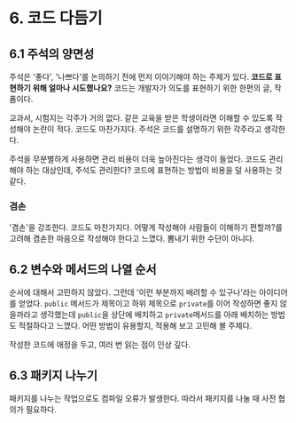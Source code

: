 # 6. 코드 다듬기

## 6.1 주석의 양면성

주석은 '좋다', '나쁘다'를 논의하기 전에 먼저 이야기해야 하는 주제가 있다. **코드로 표현하기 위해 얼마나 시도했나요?**
코드는 개발자가 의도를 표현하기 위한 한편의 글, 작품이다.

교과서, 시험지는 각주가 거의 없다. 같은 교육을 받은 학생이라면 이해할 수 있도록 작성해야 논란이 적다.
코드도 마찬가지다. 주석은 코드를 설명하기 위한 각주라고 생각한다.

주석을 무분별하게 사용하면 관리 비용이 더욱 높아진다는 생각이 들었다. 코드도 관리해야 하는 대상인데, 주석도 관리한다?
코드에 표현하는 방법이 비용을 덜 사용하는 것 같다.

### 겸손

'겸손'을 강조한다. 코드도 마찬가지다. 어떻게 작성해야 사람들이 이해하기 편할까?를 고려해 겸손한 마음으로 작성해야 한다고 느꼈다.
뽐내기 위한 수단이 아니다.

## 6.2 변수와 메서드의 나열 순서

순서에 대해서 고민하지 않았다. 그런데 '이런 부분까지 배려할 수 있구나'라는 아이디어를 얻었다.
`public` 메서드가 제목이고 하위 제목으로 `private`를 이어 작성하면 좋지 않을까라고 생각했는데 `public`을 상단에 배치하고
`private`메서드를 아래 배치하는 방법도 적절하다고 느꼈다. 어떤 방법이 유용할지, 적용해 보고 고민해 볼 주제다.

작성한 코드에 애정을 두고, 여러 번 읽는 점이 인상 깊다.

## 6.3 패키지 나누기

패키지를 나누는 작업으로도 컴파일 오류가 발생한다. 따라서 패키지를 나눌 때 사전 협의가 필요하다.
